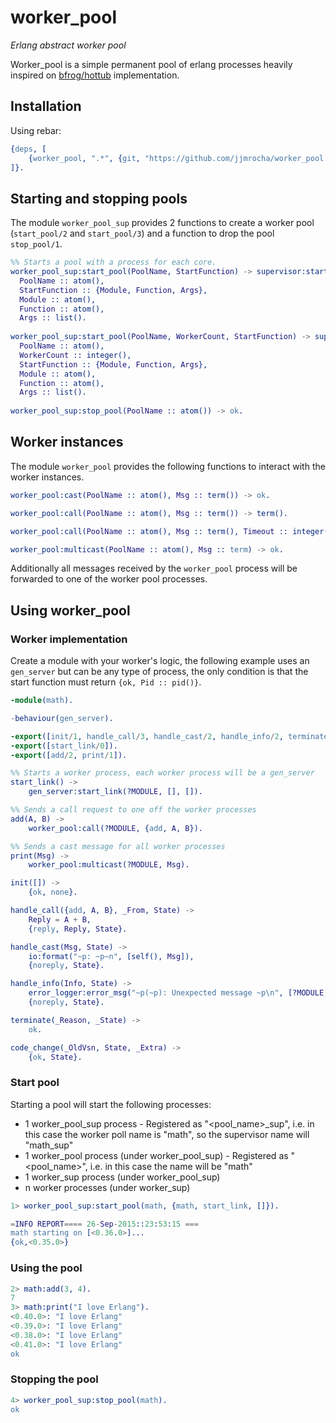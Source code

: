 **worker_pool**
===============
*Erlang abstract worker pool*


Worker_pool is a simple permanent pool of erlang processes heavily inspired on [bfrog/hottub](https://github.com/bfrog/hottub) implementation.



Installation
------------

Using rebar:

```erlang
{deps, [
	{worker_pool, ".*", {git, "https://github.com/jjmrocha/worker_pool.git", "master"}}
]}.
```


Starting and stopping pools
---------------------------

The module ```worker_pool_sup``` provides 2 functions to create a worker pool (```start_pool/2``` and ```start_pool/3```) and a function to drop the pool ```stop_pool/1```.

```erlang
%% Starts a pool with a process for each core.
worker_pool_sup:start_pool(PoolName, StartFunction) -> supervisor:startlink_ret() when
  PoolName :: atom(),
  StartFunction :: {Module, Function, Args},
  Module :: atom(),
  Function :: atom(),
  Args :: list().
  
worker_pool_sup:start_pool(PoolName, WorkerCount, StartFunction) -> supervisor:startlink_ret() when
  PoolName :: atom(),
  WorkerCount :: integer(),
  StartFunction :: {Module, Function, Args},
  Module :: atom(),
  Function :: atom(),
  Args :: list().
  
worker_pool_sup:stop_pool(PoolName :: atom()) -> ok.    
```



Worker instances
----------------

The module ```worker_pool``` provides the following functions to interact with the worker instances.

```erlang
worker_pool:cast(PoolName :: atom(), Msg :: term()) -> ok.

worker_pool:call(PoolName :: atom(), Msg :: term()) -> term().

worker_pool:call(PoolName :: atom(), Msg :: term(), Timeout :: integer()) -> term().

worker_pool:multicast(PoolName :: atom(), Msg :: term) -> ok.   
```

Additionally all messages received by the ```worker_pool``` process will be forwarded to one of the worker pool processes.



Using worker_pool
-----------------

### Worker implementation

Create a module with your worker's logic, the following example uses an ```gen_server``` but can be any type of process, the only condition is that the start function must return ```{ok, Pid :: pid()}```.

```erlang
-module(math).

-behaviour(gen_server).

-export([init/1, handle_call/3, handle_cast/2, handle_info/2, terminate/2, code_change/3]).
-export([start_link/0]).
-export([add/2, print/1]).

%% Starts a worker process, each worker process will be a gen_server
start_link() ->
    gen_server:start_link(?MODULE, [], []).

%% Sends a call request to one off the worker processes
add(A, B) ->
    worker_pool:call(?MODULE, {add, A, B}).

%% Sends a cast message for all worker processes
print(Msg) ->
    worker_pool:multicast(?MODULE, Msg).

init([]) ->
    {ok, none}.

handle_call({add, A, B}, _From, State) ->
    Reply = A + B,
    {reply, Reply, State}.

handle_cast(Msg, State) ->
    io:format("~p: ~p~n", [self(), Msg]),
    {noreply, State}.

handle_info(Info, State) ->
    error_logger:error_msg("~p(~p): Unexpected message ~p\n", [?MODULE, self(), Info]),
    {noreply, State}.

terminate(_Reason, _State) ->
    ok.

code_change(_OldVsn, State, _Extra) ->
    {ok, State}.
```

### Start pool

Starting a pool will start the following processes:
* 1 worker_pool_sup process - Registered as "<pool_name>_sup", i.e. in this case the worker poll name is "math", so the supervisor name will "math_sup"
* 1 worker_pool process (under worker_pool_sup) - Registered as "<pool_name>", i.e. in this case the name will be "math"
* 1 worker_sup process (under worker_pool_sup)
* n worker processes (under worker_sup)

```erlang
1> worker_pool_sup:start_pool(math, {math, start_link, []}).

=INFO REPORT==== 26-Sep-2015::23:53:15 ===
math starting on [<0.36.0>]...
{ok,<0.35.0>}
```

### Using the pool

```erlang
2> math:add(3, 4).
7
3> math:print("I love Erlang").
<0.40.0>: "I love Erlang"
<0.39.0>: "I love Erlang"
<0.38.0>: "I love Erlang"
<0.41.0>: "I love Erlang"
ok
```

### Stopping the pool

```erlang
4> worker_pool_sup:stop_pool(math).
ok
```